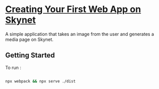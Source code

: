 # [Creating Your First Web App on Skynet](https://blog.sia.tech/creating-your-first-web-app-on-skynet-ec6f4fff405f)

A simple application that takes an image from the user and generates a media page on Skynet.

## Getting Started
To run : 
```bash

npx webpack && npx serve ./dist

```
